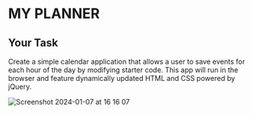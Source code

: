 # MY PLANNER 

## Your Task

Create a simple calendar application that allows a user to save events for each hour of the day by modifying starter code. This app will run in the browser and feature dynamically updated HTML and CSS powered by jQuery.

![Screenshot 2024-01-07 at 16 16 07](https://github.com/emeritolopes/myplanner/assets/101825132/86e4d25e-1354-4cab-9821-f5d6743b8f49)




